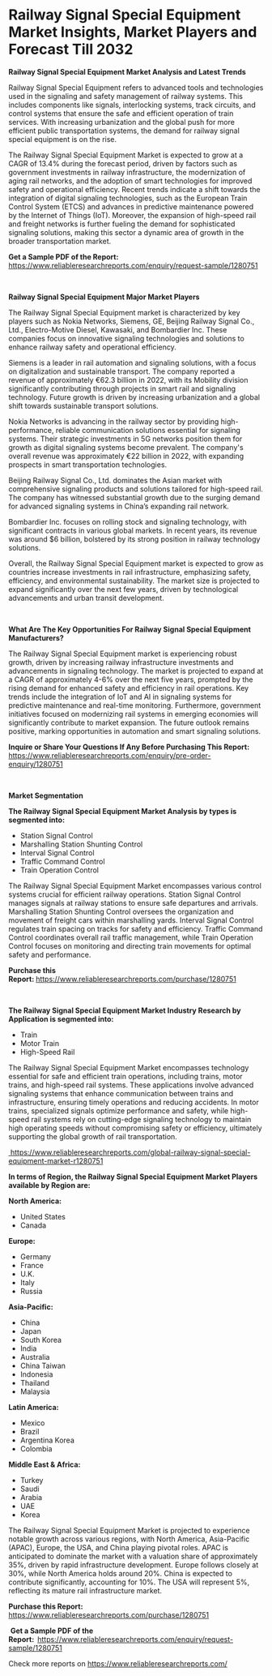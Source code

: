 <p><h1>Railway Signal Special Equipment Market Insights, Market Players and Forecast Till 2032</h1></p><p><strong>Railway Signal Special Equipment Market Analysis and Latest Trends</strong></p>
<p><p>Railway Signal Special Equipment refers to advanced tools and technologies used in the signaling and safety management of railway systems. This includes components like signals, interlocking systems, track circuits, and control systems that ensure the safe and efficient operation of train services. With increasing urbanization and the global push for more efficient public transportation systems, the demand for railway signal special equipment is on the rise. </p><p>The Railway Signal Special Equipment Market is expected to grow at a CAGR of 13.4% during the forecast period, driven by factors such as government investments in railway infrastructure, the modernization of aging rail networks, and the adoption of smart technologies for improved safety and operational efficiency. Recent trends indicate a shift towards the integration of digital signaling technologies, such as the European Train Control System (ETCS) and advances in predictive maintenance powered by the Internet of Things (IoT). Moreover, the expansion of high-speed rail and freight networks is further fueling the demand for sophisticated signaling solutions, making this sector a dynamic area of growth in the broader transportation market.</p></p>
<p><strong>Get a Sample PDF of the Report:&nbsp;</strong> <a href="https://www.reliableresearchreports.com/enquiry/request-sample/1280751?utm_campaign=3315&utm_medium=2&utm_source=Github&utm_content=ia&utm_term=24032025&utm_id=railway-signal-special-equipment">https://www.reliableresearchreports.com/enquiry/request-sample/1280751</a></p>
<p>&nbsp;</p>
<p><strong>Railway Signal Special Equipment Major Market Players</strong></p>
<p><p>The Railway Signal Special Equipment market is characterized by key players such as Nokia Networks, Siemens, GE, Beijing Railway Signal Co., Ltd., Electro-Motive Diesel, Kawasaki, and Bombardier Inc. These companies focus on innovative signaling technologies and solutions to enhance railway safety and operational efficiency.</p><p>Siemens is a leader in rail automation and signaling solutions, with a focus on digitalization and sustainable transport. The company reported a revenue of approximately €62.3 billion in 2022, with its Mobility division significantly contributing through projects in smart rail and signaling technology. Future growth is driven by increasing urbanization and a global shift towards sustainable transport solutions.</p><p>Nokia Networks is advancing in the railway sector by providing high-performance, reliable communication solutions essential for signaling systems. Their strategic investments in 5G networks position them for growth as digital signaling systems become prevalent. The company's overall revenue was approximately €22 billion in 2022, with expanding prospects in smart transportation technologies.</p><p>Beijing Railway Signal Co., Ltd. dominates the Asian market with comprehensive signaling products and solutions tailored for high-speed rail. The company has witnessed substantial growth due to the surging demand for advanced signaling systems in China’s expanding rail network. </p><p>Bombardier Inc. focuses on rolling stock and signaling technology, with significant contracts in various global markets. In recent years, its revenue was around $6 billion, bolstered by its strong position in railway technology solutions.</p><p>Overall, the Railway Signal Special Equipment market is expected to grow as countries increase investments in rail infrastructure, emphasizing safety, efficiency, and environmental sustainability. The market size is projected to expand significantly over the next few years, driven by technological advancements and urban transit development.</p></p>
<p>&nbsp;</p>
<p><strong>What Are The Key Opportunities For Railway Signal Special Equipment Manufacturers?</strong></p>
<p><p>The Railway Signal Special Equipment market is experiencing robust growth, driven by increasing railway infrastructure investments and advancements in signaling technology. The market is projected to expand at a CAGR of approximately 4-6% over the next five years, prompted by the rising demand for enhanced safety and efficiency in rail operations. Key trends include the integration of IoT and AI in signaling systems for predictive maintenance and real-time monitoring. Furthermore, government initiatives focused on modernizing rail systems in emerging economies will significantly contribute to market expansion. The future outlook remains positive, marking opportunities in automation and smart signaling solutions.</p></p>
<p><strong>Inquire or Share Your Questions If Any Before Purchasing This Report:</strong> <a href="https://www.reliableresearchreports.com/enquiry/pre-order-enquiry/1280751?utm_campaign=3315&utm_medium=2&utm_source=Github&utm_content=ia&utm_term=24032025&utm_id=railway-signal-special-equipment">https://www.reliableresearchreports.com/enquiry/pre-order-enquiry/1280751</a></p>
<p>&nbsp;</p>
<p><strong>Market Segmentation</strong></p>
<p><strong>The Railway Signal Special Equipment Market Analysis by types is segmented into:</strong></p>
<p><ul><li>Station Signal Control</li><li>Marshalling Station Shunting Control</li><li>Interval Signal Control</li><li>Traffic Command Control</li><li>Train Operation Control</li></ul></p>
<p><p>The Railway Signal Special Equipment Market encompasses various control systems crucial for efficient railway operations. Station Signal Control manages signals at railway stations to ensure safe departures and arrivals. Marshalling Station Shunting Control oversees the organization and movement of freight cars within marshalling yards. Interval Signal Control regulates train spacing on tracks for safety and efficiency. Traffic Command Control coordinates overall rail traffic management, while Train Operation Control focuses on monitoring and directing train movements for optimal safety and performance.</p></p>
<p><strong>Purchase this Report:&nbsp;</strong><a href="https://www.reliableresearchreports.com/purchase/1280751?utm_campaign=3315&utm_medium=2&utm_source=Github&utm_content=ia&utm_term=24032025&utm_id=railway-signal-special-equipment">https://www.reliableresearchreports.com/purchase/1280751</a></p>
<p>&nbsp;</p>
<p><strong>The Railway Signal Special Equipment Market Industry Research by Application is segmented into:</strong></p>
<p><ul><li>Train</li><li>Motor Train</li><li>High-Speed Rail</li></ul></p>
<p><p>The Railway Signal Special Equipment Market encompasses technology essential for safe and efficient train operations, including trains, motor trains, and high-speed rail systems. These applications involve advanced signaling systems that enhance communication between trains and infrastructure, ensuring timely operations and reducing accidents. In motor trains, specialized signals optimize performance and safety, while high-speed rail systems rely on cutting-edge signaling technology to maintain high operating speeds without compromising safety or efficiency, ultimately supporting the global growth of rail transportation.</p></p>
<p><a href="https://www.reliableresearchreports.com/global-railway-signal-special-equipment-market-r1280751?utm_campaign=3315&utm_medium=2&utm_source=Github&utm_content=ia&utm_term=24032025&utm_id=railway-signal-special-equipment">&nbsp;https://www.reliableresearchreports.com/global-railway-signal-special-equipment-market-r1280751</a></p>
<p><strong>In terms of Region, the Railway Signal Special Equipment Market Players available by Region are:</strong></p>
<p>
    <p> <strong> North America: </strong>
        <ul>
            <li>United States</li>
            <li>Canada</li>
        </ul>
        </p> 
    <p> <strong> Europe: </strong>
        <ul>
            <li>Germany</li>
            <li>France</li>
            <li>U.K.</li>
            <li>Italy</li>
            <li>Russia</li>
        </ul>
        </p> 
    <p> <strong> Asia-Pacific: </strong>
        <ul>
            <li>China</li>
            <li>Japan</li>
            <li>South Korea</li>
            <li>India</li>
            <li>Australia</li>
            <li>China Taiwan</li>
            <li>Indonesia</li>
            <li>Thailand</li>
            <li>Malaysia</li>
        </ul>
        </p> 
    <p> <strong> Latin America: </strong>
        <ul>
            <li>Mexico</li>
            <li>Brazil</li>
            <li>Argentina Korea</li>
            <li>Colombia</li>
        </ul>
        </p> 
    <p> <strong> Middle East & Africa: </strong>
        <ul>
            <li>Turkey</li>
            <li>Saudi</li>
            <li>Arabia</li>
            <li>UAE</li>
            <li>Korea</li>
        </ul>
    </p>
    </p>
<p><p>The Railway Signal Special Equipment Market is projected to experience notable growth across various regions, with North America, Asia-Pacific (APAC), Europe, the USA, and China playing pivotal roles. APAC is anticipated to dominate the market with a valuation share of approximately 35%, driven by rapid infrastructure development. Europe follows closely at 30%, while North America holds around 20%. China is expected to contribute significantly, accounting for 10%. The USA will represent 5%, reflecting its mature rail infrastructure market.</p></p>
<p><strong>Purchase this Report: </strong><a href="https://www.reliableresearchreports.com/purchase/1280751?utm_campaign=3315&utm_medium=2&utm_source=Github&utm_content=ia&utm_term=24032025&utm_id=railway-signal-special-equipment">https://www.reliableresearchreports.com/purchase/1280751</a></p>
<p>&nbsp;<strong>Get a Sample PDF of the Report:&nbsp;&nbsp;</strong><a href="https://www.reliableresearchreports.com/enquiry/request-sample/1280751?utm_campaign=3315&utm_medium=2&utm_source=Github&utm_content=ia&utm_term=24032025&utm_id=railway-signal-special-equipment">https://www.reliableresearchreports.com/enquiry/request-sample/1280751</a></p>
<p><strong></strong></p>
<p>Check more reports on <a href="https://www.reliableresearchreports.com/?utm_campaign=3315&utm_medium=2&utm_source=Github&utm_content=ia&utm_term=24032025&utm_id=railway-signal-special-equipment">https://www.reliableresearchreports.com/</a></p>